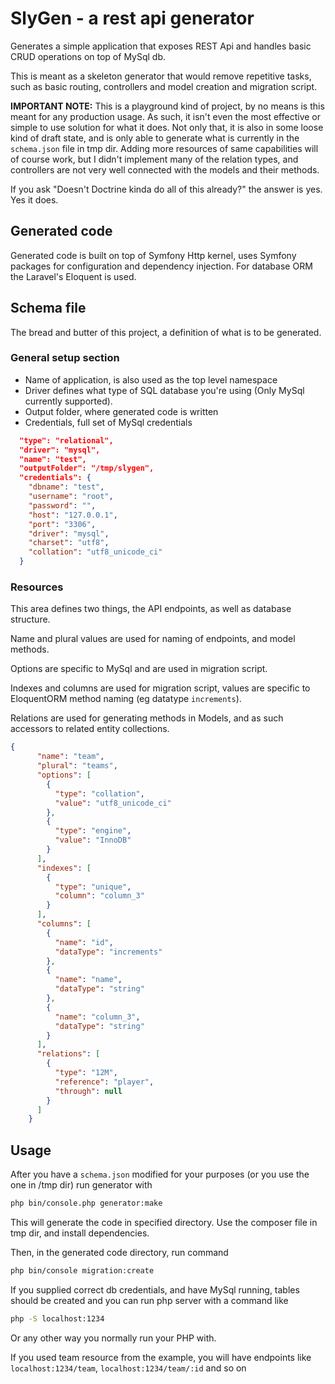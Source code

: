 # SlyGen - a rest api generator

Generates a simple application that exposes REST Api and handles basic CRUD operations on top of MySql db.

This is meant as a skeleton generator that would remove repetitive tasks, such as basic routing,
controllers and model creation and migration script.

**IMPORTANT NOTE:** This is a playground kind of project, by no means is this meant for any 
production usage. As such, it isn't even the most effective or simple to use solution for what it does.
Not only that, it is also in some loose kind of draft state, and is only able to generate what is currently in 
the `schema.json` file in tmp dir. Adding more resources of same capabilities will of course work, but 
I didn't implement many of the relation types, and controllers are not very well connected with the models
and their methods.

If you ask "Doesn't Doctrine kinda do all of this already?" the answer is yes. Yes it does.

## Generated code

Generated code is built on top of Symfony Http kernel, uses Symfony packages for configuration and
dependency injection. For database ORM the Laravel's Eloquent is used.

## Schema file

The bread and butter of this project, a definition of what is to be generated.

### General setup section

* Name of application, is also used as the top level namespace
* Driver defines what type of SQL database you're using (Only MySql currently supported). 
* Output folder, where generated code is written
* Credentials, full set of MySql credentials

```json
  "type": "relational",
  "driver": "mysql",
  "name": "test",
  "outputFolder": "/tmp/slygen",
  "credentials": {
    "dbname": "test",
    "username": "root",
    "password": "",
    "host": "127.0.0.1",
    "port": "3306",
    "driver": "mysql",
    "charset": "utf8",
    "collation": "utf8_unicode_ci"
  }
```

### Resources

This area defines two things, the API endpoints, as well as database structure.

Name and plural values are used for naming of endpoints, and model methods.

Options are specific to MySql and are used in migration script.

Indexes and columns are used for migration script, values are specific to EloquentORM method naming (eg datatype `increments`).

Relations are used for generating methods in Models, and as such accessors to related entity collections.

```json
{
      "name": "team",
      "plural": "teams",
      "options": [
        {
          "type": "collation",
          "value": "utf8_unicode_ci"
        },
        {
          "type": "engine",
          "value": "InnoDB"
        }
      ],
      "indexes": [
        {
          "type": "unique",
          "column": "column_3"
        }
      ],
      "columns": [
        {
          "name": "id",
          "dataType": "increments"
        },
        {
          "name": "name",
          "dataType": "string"
        },
        {
          "name": "column_3",
          "dataType": "string"
        }
      ],
      "relations": [
        {
          "type": "12M",
          "reference": "player",
          "through": null
        }
      ]
    }
```

## Usage

After you have a `schema.json` modified for your purposes (or you use the one in /tmp dir) run generator with

```bash
php bin/console.php generator:make
``` 



This will generate the code in specified directory. Use the composer file in tmp dir, and install dependencies.

Then, in the generated code directory, run command
```bash
php bin/console migration:create
```

If you supplied correct db credentials, and have MySql running, tables should be created and you can run
php server with a command like 
```bash
php -S localhost:1234
```

Or any other way you normally run your PHP with.

If you used team resource from the example, you will have endpoints like  
`localhost:1234/team`, `localhost:1234/team/:id` and so on


